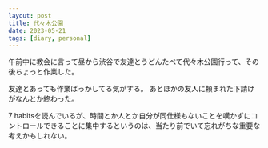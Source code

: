 ```yaml
---
layout: post
title: 代々木公園
date: 2023-05-21
tags: [diary, personal]
---
```

午前中に教会に言って昼から渋谷で友達とうどんたべて代々木公園行って、その後ちょっと作業した。

友達とあっても作業ばっかしてる気がする。
あとほかの友人に頼まれた下請けがなんとか終わった。

7 habitsを読んでいるが、時間とか人とか自分が同仕様もないことを嘆かずにコントロールできることに集中するというのは、当たり前でいて忘れがちな重要な考えかもしれない。
